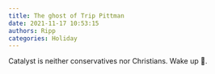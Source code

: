 ```yaml
---
title: The ghost of Trip Pittman
date: 2021-11-17 10:53:15
authors: Ripp
categories: Holiday
---
```


 Catalyst is neither conservatives nor Christians. Wake up 🐑.